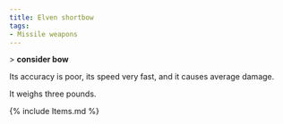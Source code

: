 ```yaml
---
title: Elven shortbow
tags:
- Missile weapons
---
```


\> **consider bow**

Its accuracy is poor, its speed very fast, and it causes average damage.

It weighs three pounds.

{% include Items.md %}

